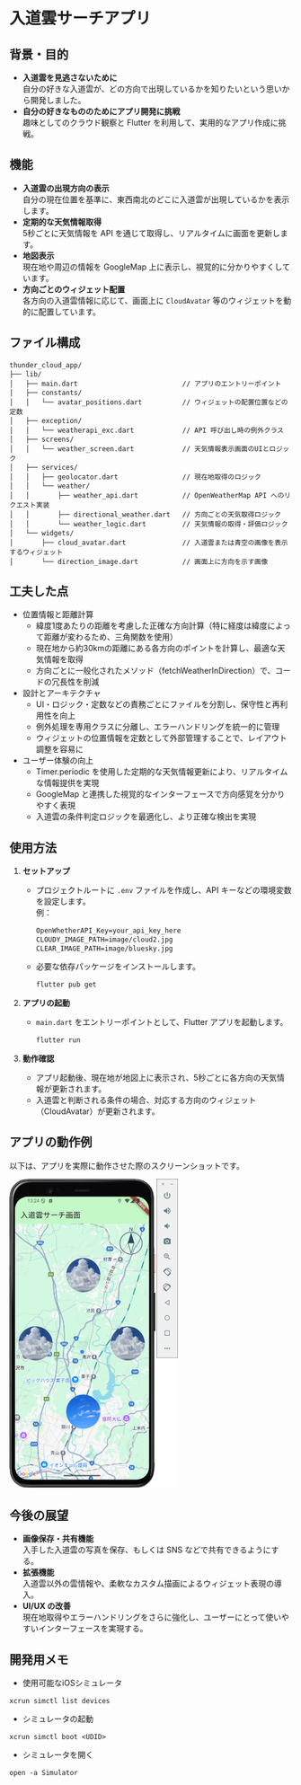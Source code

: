 # 入道雲サーチアプリ

## 背景・目的

- **入道雲を見逃さないために**  
  自分の好きな入道雲が、どの方向で出現しているかを知りたいという思いから開発しました。  
- **自分の好きなもののためにアプリ開発に挑戦**  
  趣味としてのクラウド観察と Flutter を利用して、実用的なアプリ作成に挑戦。

## 機能

- **入道雲の出現方向の表示**  
  自分の現在位置を基準に、東西南北のどこに入道雲が出現しているかを表示します。
- **定期的な天気情報取得**  
  5秒ごとに天気情報を API を通じて取得し、リアルタイムに画面を更新します。
- **地図表示**  
  現在地や周辺の情報を GoogleMap 上に表示し、視覚的に分かりやすくしています。
- **方向ごとのウィジェット配置**  
  各方向の入道雲情報に応じて、画面上に `CloudAvatar` 等のウィジェットを動的に配置しています。

## ファイル構成

```
thunder_cloud_app/
├── lib/
│   ├── main.dart                          // アプリのエントリーポイント
│   ├── constants/
│   │   └── avatar_positions.dart          // ウィジェットの配置位置などの定数
│   ├── exception/
│   │   └── weatherapi_exc.dart            // API 呼び出し時の例外クラス
│   ├── screens/
│   │   └── weather_screen.dart            // 天気情報表示画面のUIとロジック
│   ├── services/
│   │   ├── geolocator.dart                // 現在地取得のロジック
│   │   └── weather/
│   │       ├── weather_api.dart           // OpenWeatherMap API へのリクエスト実装
│   │       ├── directional_weather.dart   // 方向ごとの天気取得ロジック
│   │       └── weather_logic.dart         // 天気情報の取得・評価ロジック
│   └── widgets/
│       ├── cloud_avatar.dart              // 入道雲または青空の画像を表示するウィジェット
│       └── direction_image.dart           // 画面上に方向を示す画像
```
## 工夫した点
- 位置情報と距離計算
  * 緯度1度あたりの距離を考慮した正確な方向計算（特に経度は緯度によって距離が変わるため、三角関数を使用）
  * 現在地から約30kmの距離にある各方向のポイントを計算し、最適な天気情報を取得
  * 方向ごとに一般化されたメソッド（fetchWeatherInDirection）で、コードの冗長性を削減
- 設計とアーキテクチャ
  * UI・ロジック・定数などの責務ごとにファイルを分割し、保守性と再利用性を向上
  * 例外処理を専用クラスに分離し、エラーハンドリングを統一的に管理
  * ウィジェットの位置情報を定数として外部管理することで、レイアウト調整を容易に
- ユーザー体験の向上
  * Timer.periodic を使用した定期的な天気情報更新により、リアルタイムな情報提供を実現
  * GoogleMap と連携した視覚的なインターフェースで方向感覚を分かりやすく表現
  * 入道雲の条件判定ロジックを最適化し、より正確な検出を実現

## 使用方法

1. **セットアップ**  
   - プロジェクトルートに `.env` ファイルを作成し、API キーなどの環境変数を設定します。  
     例：
     ```
     OpenWhetherAPI_Key=your_api_key_here
     CLOUDY_IMAGE_PATH=image/cloud2.jpg
     CLEAR_IMAGE_PATH=image/bluesky.jpg
     ```
   - 必要な依存パッケージをインストールします。
     ```bash
     flutter pub get
     ```

2. **アプリの起動**  
   - `main.dart` をエントリーポイントとして、Flutter アプリを起動します。
     ```bash
     flutter run
     ```

3. **動作確認**  
   - アプリ起動後、現在地が地図上に表示され、5秒ごとに各方向の天気情報が更新されます。
   - 入道雲と判断される条件の場合、対応する方向のウィジェット（CloudAvatar）が更新されます。

## アプリの動作例

以下は、アプリを実際に動作させた際のスクリーンショットです。

<img src="./assets/images/thunder_cloud.png" alt="アプリのメイン画面" width="300"/>


## 今後の展望

- **画像保存・共有機能**  
  入手した入道雲の写真を保存、もしくは SNS などで共有できるようにする。
- **拡張機能**  
  入道雲以外の雲情報や、柔軟なカスタム描画によるウィジェット表現の導入。
- **UI/UX の改善**  
  現在地取得やエラーハンドリングをさらに強化し、ユーザーにとって使いやすいインターフェースを実現する。

## 開発用メモ
- 使用可能なiOSシミュレータ
```
xcrun simctl list devices
```

- シミュレータの起動
```
xcrun simctl boot <UDID>
```
- シミュレータを開く
```
open -a Simulator
```